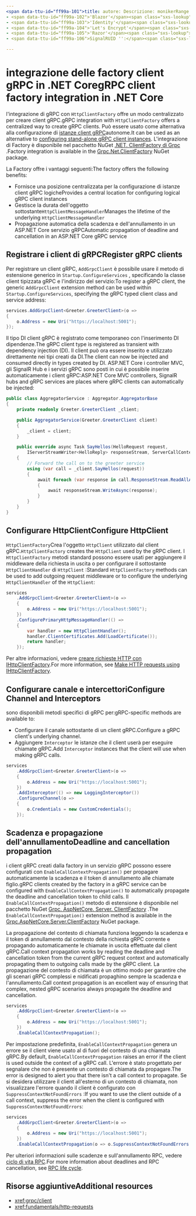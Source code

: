 ```yaml
---
<span data-ttu-id="ff99a-101">title: autore: Descrizione: monikerRange: ms. Author: ms. Date: No-loc:</span><span class="sxs-lookup"><span data-stu-id="ff99a-101">title: author: description: monikerRange: ms.author: ms.date: no-loc:</span></span>
- <span data-ttu-id="ff99a-102">'Blazor'</span><span class="sxs-lookup"><span data-stu-id="ff99a-102">'Blazor'</span></span>
- <span data-ttu-id="ff99a-103">'Identity'</span><span class="sxs-lookup"><span data-stu-id="ff99a-103">'Identity'</span></span>
- <span data-ttu-id="ff99a-104">'Let's Encrypt'</span><span class="sxs-lookup"><span data-stu-id="ff99a-104">'Let's Encrypt'</span></span>
- <span data-ttu-id="ff99a-105">'Razor'</span><span class="sxs-lookup"><span data-stu-id="ff99a-105">'Razor'</span></span>
- <span data-ttu-id="ff99a-106">SignalRUID '':</span><span class="sxs-lookup"><span data-stu-id="ff99a-106">'SignalR' uid:</span></span> 

---
```

# <a name="grpc-client-factory-integration-in-net-core"></a><span data-ttu-id="ff99a-107">integrazione delle factory client gRPC in .NET Core</span><span class="sxs-lookup"><span data-stu-id="ff99a-107">gRPC client factory integration in .NET Core</span></span>

<span data-ttu-id="ff99a-108">l'integrazione di gRPC con `HttpClientFactory` offre un modo centralizzato per creare client gRPC.</span><span class="sxs-lookup"><span data-stu-id="ff99a-108">gRPC integration with `HttpClientFactory` offers a centralized way to create gRPC clients.</span></span> <span data-ttu-id="ff99a-109">Può essere usato come alternativa alla configurazione di [istanze client gRPC](xref:grpc/client)autonome.</span><span class="sxs-lookup"><span data-stu-id="ff99a-109">It can be used as an alternative to [configuring stand-alone gRPC client instances](xref:grpc/client).</span></span> <span data-ttu-id="ff99a-110">L'integrazione di Factory è disponibile nel pacchetto NuGet [.NET. ClientFactory di Grpc](https://www.nuget.org/packages/Grpc.Net.ClientFactory) .</span><span class="sxs-lookup"><span data-stu-id="ff99a-110">Factory integration is available in the [Grpc.Net.ClientFactory](https://www.nuget.org/packages/Grpc.Net.ClientFactory) NuGet package.</span></span>

<span data-ttu-id="ff99a-111">La Factory offre i vantaggi seguenti:</span><span class="sxs-lookup"><span data-stu-id="ff99a-111">The factory offers the following benefits:</span></span>

* <span data-ttu-id="ff99a-112">Fornisce una posizione centralizzata per la configurazione di istanze client gRPC logiche</span><span class="sxs-lookup"><span data-stu-id="ff99a-112">Provides a central location for configuring logical gRPC client instances</span></span>
* <span data-ttu-id="ff99a-113">Gestisce la durata dell'oggetto sottostante`HttpClientMessageHandler`</span><span class="sxs-lookup"><span data-stu-id="ff99a-113">Manages the lifetime of the underlying `HttpClientMessageHandler`</span></span>
* <span data-ttu-id="ff99a-114">Propagazione automatica della scadenza e dell'annullamento in un ASP.NET Core servizio gRPC</span><span class="sxs-lookup"><span data-stu-id="ff99a-114">Automatic propagation of deadline and cancellation in an ASP.NET Core gRPC service</span></span>

## <a name="register-grpc-clients"></a><span data-ttu-id="ff99a-115">Registrare i client di gRPC</span><span class="sxs-lookup"><span data-stu-id="ff99a-115">Register gRPC clients</span></span>

<span data-ttu-id="ff99a-116">Per registrare un client gRPC, `AddGrpcClient` è possibile usare il metodo di estensione generico in `Startup.ConfigureServices` , specificando la classe client tipizzata gRPC e l'indirizzo del servizio:</span><span class="sxs-lookup"><span data-stu-id="ff99a-116">To register a gRPC client, the generic `AddGrpcClient` extension method can be used within `Startup.ConfigureServices`, specifying the gRPC typed client class and service address:</span></span>

```csharp
services.AddGrpcClient<Greeter.GreeterClient>(o =>
{
    o.Address = new Uri("https://localhost:5001");
});
```

<span data-ttu-id="ff99a-117">Il tipo DI client gRPC è registrato come temporaneo con l'inserimento DI dipendenze.</span><span class="sxs-lookup"><span data-stu-id="ff99a-117">The gRPC client type is registered as transient with dependency injection (DI).</span></span> <span data-ttu-id="ff99a-118">Il client può ora essere inserito e utilizzato direttamente nei tipi creati da DI.</span><span class="sxs-lookup"><span data-stu-id="ff99a-118">The client can now be injected and consumed directly in types created by DI.</span></span> <span data-ttu-id="ff99a-119">ASP.NET Core i controller MVC, gli SignalR Hub e i servizi gRPC sono posti in cui è possibile inserire automaticamente i client gRPC:</span><span class="sxs-lookup"><span data-stu-id="ff99a-119">ASP.NET Core MVC controllers, SignalR hubs and gRPC services are places where gRPC clients can automatically be injected:</span></span>

```csharp
public class AggregatorService : Aggregator.AggregatorBase
{
    private readonly Greeter.GreeterClient _client;

    public AggregatorService(Greeter.GreeterClient client)
    {
        _client = client;
    }

    public override async Task SayHellos(HelloRequest request,
        IServerStreamWriter<HelloReply> responseStream, ServerCallContext context)
    {
        // Forward the call on to the greeter service
        using (var call = _client.SayHellos(request))
        {
            await foreach (var response in call.ResponseStream.ReadAllAsync())
            {
                await responseStream.WriteAsync(response);
            }
        }
    }
}
```

## <a name="configure-httpclient"></a><span data-ttu-id="ff99a-120">Configurare HttpClient</span><span class="sxs-lookup"><span data-stu-id="ff99a-120">Configure HttpClient</span></span>

<span data-ttu-id="ff99a-121">`HttpClientFactory`Crea l'oggetto `HttpClient` utilizzato dal client gRPC.</span><span class="sxs-lookup"><span data-stu-id="ff99a-121">`HttpClientFactory` creates the `HttpClient` used by the gRPC client.</span></span> <span data-ttu-id="ff99a-122">I `HttpClientFactory` metodi standard possono essere usati per aggiungere il middleware della richiesta in uscita o per configurare il sottostante `HttpClientHandler` di `HttpClient` :</span><span class="sxs-lookup"><span data-stu-id="ff99a-122">Standard `HttpClientFactory` methods can be used to add outgoing request middleware or to configure the underlying `HttpClientHandler` of the `HttpClient`:</span></span>

```csharp
services
    .AddGrpcClient<Greeter.GreeterClient>(o =>
    {
        o.Address = new Uri("https://localhost:5001");
    })
    .ConfigurePrimaryHttpMessageHandler(() =>
    {
        var handler = new HttpClientHandler();
        handler.ClientCertificates.Add(LoadCertificate());
        return handler;
    });
```

<span data-ttu-id="ff99a-123">Per altre informazioni, vedere [creare richieste HTTP con IHttpClientFactory](xref:fundamentals/http-requests).</span><span class="sxs-lookup"><span data-stu-id="ff99a-123">For more information, see [Make HTTP requests using IHttpClientFactory](xref:fundamentals/http-requests).</span></span>

## <a name="configure-channel-and-interceptors"></a><span data-ttu-id="ff99a-124">Configurare canale e intercettori</span><span class="sxs-lookup"><span data-stu-id="ff99a-124">Configure Channel and Interceptors</span></span>

<span data-ttu-id="ff99a-125">sono disponibili metodi specifici di gRPC per:</span><span class="sxs-lookup"><span data-stu-id="ff99a-125">gRPC-specific methods are available to:</span></span>

* <span data-ttu-id="ff99a-126">Configurare il canale sottostante di un client gRPC.</span><span class="sxs-lookup"><span data-stu-id="ff99a-126">Configure a gRPC client's underlying channel.</span></span>
* <span data-ttu-id="ff99a-127">Aggiungere `Interceptor` le istanze che il client userà per eseguire chiamate gRPC.</span><span class="sxs-lookup"><span data-stu-id="ff99a-127">Add `Interceptor` instances that the client will use when making gRPC calls.</span></span>

```csharp
services
    .AddGrpcClient<Greeter.GreeterClient>(o =>
    {
        o.Address = new Uri("https://localhost:5001");
    })
    .AddInterceptor(() => new LoggingInterceptor())
    .ConfigureChannel(o =>
    {
        o.Credentials = new CustomCredentials();
    });
```

## <a name="deadline-and-cancellation-propagation"></a><span data-ttu-id="ff99a-128">Scadenza e propagazione dell'annullamento</span><span class="sxs-lookup"><span data-stu-id="ff99a-128">Deadline and cancellation propagation</span></span>

<span data-ttu-id="ff99a-129">i client gRPC creati dalla factory in un servizio gRPC possono essere configurati con `EnableCallContextPropagation()` per propagare automaticamente la scadenza e il token di annullamento alle chiamate figlio.</span><span class="sxs-lookup"><span data-stu-id="ff99a-129">gRPC clients created by the factory in a gRPC service can be configured with `EnableCallContextPropagation()` to automatically propagate the deadline and cancellation token to child calls.</span></span> <span data-ttu-id="ff99a-130">Il `EnableCallContextPropagation()` metodo di estensione è disponibile nel pacchetto NuGet [Grpc. AspNetCore. Server. ClientFactory](https://www.nuget.org/packages/Grpc.AspNetCore.Server.ClientFactory) .</span><span class="sxs-lookup"><span data-stu-id="ff99a-130">The `EnableCallContextPropagation()` extension method is available in the [Grpc.AspNetCore.Server.ClientFactory](https://www.nuget.org/packages/Grpc.AspNetCore.Server.ClientFactory) NuGet package.</span></span>

<span data-ttu-id="ff99a-131">La propagazione del contesto di chiamata funziona leggendo la scadenza e il token di annullamento dal contesto della richiesta gRPC corrente e propagando automaticamente le chiamate in uscita effettuate dal client gRPC.</span><span class="sxs-lookup"><span data-stu-id="ff99a-131">Call context propagation works by reading the deadline and cancellation token from the current gRPC request context and automatically propagating them to outgoing calls made by the gRPC client.</span></span> <span data-ttu-id="ff99a-132">La propagazione del contesto di chiamata è un ottimo modo per garantire che gli scenari gRPC complessi e nidificati propaghino sempre la scadenza e l'annullamento.</span><span class="sxs-lookup"><span data-stu-id="ff99a-132">Call context propagation is an excellent way of ensuring that complex, nested gRPC scenarios always propagate the deadline and cancellation.</span></span>

```csharp
services
    .AddGrpcClient<Greeter.GreeterClient>(o =>
    {
        o.Address = new Uri("https://localhost:5001");
    })
    .EnableCallContextPropagation();
```

<span data-ttu-id="ff99a-133">Per impostazione predefinita, `EnableCallContextPropagation` genera un errore se il client viene usato al di fuori del contesto di una chiamata gRPC.</span><span class="sxs-lookup"><span data-stu-id="ff99a-133">By default, `EnableCallContextPropagation` raises an error if the client is used outside the context of a gRPC call.</span></span> <span data-ttu-id="ff99a-134">L'errore è stato progettato per segnalare che non è presente un contesto di chiamata da propagare.</span><span class="sxs-lookup"><span data-stu-id="ff99a-134">The error is designed to alert you that there isn't a call context to propagate.</span></span> <span data-ttu-id="ff99a-135">Se si desidera utilizzare il client all'esterno di un contesto di chiamata, non visualizzare l'errore quando il client è configurato con `SuppressContextNotFoundErrors` :</span><span class="sxs-lookup"><span data-stu-id="ff99a-135">If you want to use the client outside of a call context, suppress the error when the client is configured with `SuppressContextNotFoundErrors`:</span></span>

```csharp
services
    .AddGrpcClient<Greeter.GreeterClient>(o =>
    {
        o.Address = new Uri("https://localhost:5001");
    })
    .EnableCallContextPropagation(o => o.SuppressContextNotFoundErrors = true);
```

<span data-ttu-id="ff99a-136">Per ulteriori informazioni sulle scadenze e sull'annullamento RPC, vedere [ciclo di vita RPC](https://www.grpc.io/docs/guides/concepts/#rpc-life-cycle).</span><span class="sxs-lookup"><span data-stu-id="ff99a-136">For more information about deadlines and RPC cancellation, see [RPC life cycle](https://www.grpc.io/docs/guides/concepts/#rpc-life-cycle).</span></span>

## <a name="additional-resources"></a><span data-ttu-id="ff99a-137">Risorse aggiuntive</span><span class="sxs-lookup"><span data-stu-id="ff99a-137">Additional resources</span></span>

* <xref:grpc/client>
* <xref:fundamentals/http-requests>
